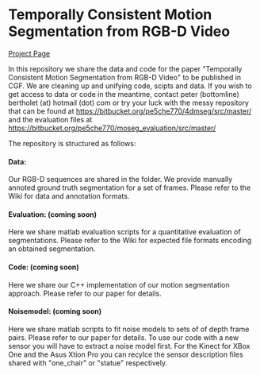 # Temporally Consistent Motion Segmentation from RGB-D Video

[Project Page](http://www.cgg.unibe.ch/publications/rgb-d-motion-segmentation/project-page)

In this repository we <will> share the data and code for the paper "Temporally Consistent Motion Segmentation from RGB-D Video" to be published in CGF. We are cleaning up and unifying code, scipts and data. If you wish to get access to data or code in the meantime, contact peter (bottomline) bertholet (at) hotmail (dot) com or try your luck with the messy repository that can be found at https://bitbucket.org/pe5che770/4dmseg/src/master/ and the evaluation files at https://bitbucket.org/pe5che770/moseg_evaluation/src/master/

The repository is structured as follows:
#### Data: 
Our RGB-D sequences are shared in the folder. We provide manually annoted ground truth segmentation for a set of frames. Please refer to the Wiki for data and annotation formats.
#### Evaluation: (coming soon)
Here we share matlab evaluation scripts for a quantitative evaluation of segmentations. Please refer to the Wiki for expected file formats encoding an obtained segmentation.
#### Code: (coming soon)
Here we share our C++ implementation of our motion segmentation approach. Please refer to our paper for details.
#### Noisemodel: (coming soon)
Here we share matlab scripts to fit noise models to sets of of depth frame  pairs. Please refer to our paper for details. To use our code with a new sensor you will have to extract a noise model first. For the Kinect for XBox One and the Asus Xtion Pro you can recylce the sensor description files shared with "one_chair" or "statue" respectively.

